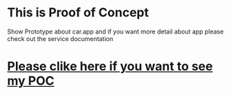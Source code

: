 # This is Proof of Concept 
Show Prototype about car.app and if you want more detail about app please check out the service documentation
# [Please clike here if you want to see my POC](https://carstream.streamlit.app/)
